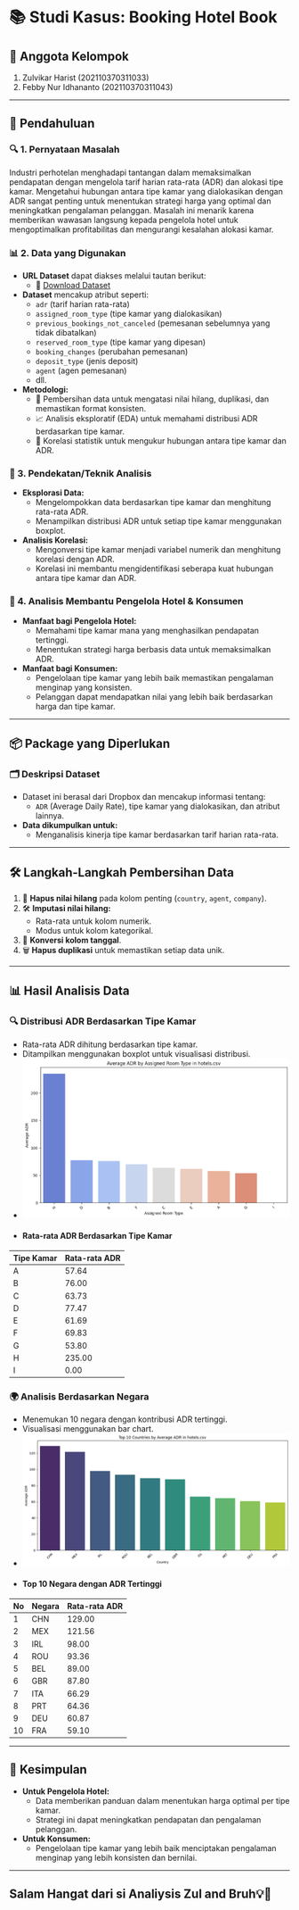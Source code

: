 # 📚 Studi Kasus: Booking Hotel Book

## 👥 Anggota Kelompok
1. Zulvikar Harist (202110370311033)
2. Febby Nur Idhananto (202110370311043)

---

## 📖 Pendahuluan

### 🔍 1. Pernyataan Masalah
Industri perhotelan menghadapi tantangan dalam memaksimalkan pendapatan dengan mengelola tarif harian rata-rata (ADR) dan alokasi tipe kamar. Mengetahui hubungan antara tipe kamar yang dialokasikan dengan ADR sangat penting untuk menentukan strategi harga yang optimal dan meningkatkan pengalaman pelanggan. Masalah ini menarik karena memberikan wawasan langsung kepada pengelola hotel untuk mengoptimalkan profitabilitas dan mengurangi kesalahan alokasi kamar.

### 📊 2. Data yang Digunakan
- **URL Dataset** dapat diakses melalui tautan berikut:
  - 🔗 [Download Dataset](https://www.dropbox.com/sh/qwdaldzkp8yrqwj/AADTj_WQcuKA0bsEeCKU__98a?dl=1)
- **Dataset** mencakup atribut seperti:
  - `adr` (tarif harian rata-rata)
  - `assigned_room_type` (tipe kamar yang dialokasikan)
  - `previous_bookings_not_canceled` (pemesanan sebelumnya yang tidak dibatalkan)
  - `reserved_room_type` (tipe kamar yang dipesan)
  - `booking_changes` (perubahan pemesanan)
  - `deposit_type` (jenis deposit)
  - `agent` (agen pemesanan)
  - dll.
- **Metodologi:**
  - 🔄 Pembersihan data untuk mengatasi nilai hilang, duplikasi, dan memastikan format konsisten.
  - 📈 Analisis eksploratif (EDA) untuk memahami distribusi ADR berdasarkan tipe kamar.
  - 🔗 Korelasi statistik untuk mengukur hubungan antara tipe kamar dan ADR.

### 🔬 3. Pendekatan/Teknik Analisis
- **Eksplorasi Data:**
  - Mengelompokkan data berdasarkan tipe kamar dan menghitung rata-rata ADR.
  - Menampilkan distribusi ADR untuk setiap tipe kamar menggunakan boxplot.
- **Analisis Korelasi:**
  - Mengonversi tipe kamar menjadi variabel numerik dan menghitung korelasi dengan ADR.
  - Korelasi ini membantu mengidentifikasi seberapa kuat hubungan antara tipe kamar dan ADR.

### 🎯 4. Analisis Membantu Pengelola Hotel & Konsumen
- **Manfaat bagi Pengelola Hotel:**
  - Memahami tipe kamar mana yang menghasilkan pendapatan tertinggi.
  - Menentukan strategi harga berbasis data untuk memaksimalkan ADR.
- **Manfaat bagi Konsumen:**
  - Pengelolaan tipe kamar yang lebih baik memastikan pengalaman menginap yang konsisten.
  - Pelanggan dapat mendapatkan nilai yang lebih baik berdasarkan harga dan tipe kamar.

---

## 📦 Package yang Diperlukan

### 🗂️ Deskripsi Dataset
- Dataset ini berasal dari Dropbox dan mencakup informasi tentang:
  - `ADR` (Average Daily Rate), tipe kamar yang dialokasikan, dan atribut lainnya.
- **Data dikumpulkan untuk:**
  - Menganalisis kinerja tipe kamar berdasarkan tarif harian rata-rata.

---

## 🛠️ Langkah-Langkah Pembersihan Data
1. 🚿 **Hapus nilai hilang** pada kolom penting (`country`, `agent`, `company`).
2. 🛠️ **Imputasi nilai hilang:**
   - Rata-rata untuk kolom numerik.
   - Modus untuk kolom kategorikal.
3. 📅 **Konversi kolom tanggal**.
4. 🗑️ **Hapus duplikasi** untuk memastikan setiap data unik.

---

## 📊 Hasil Analisis Data

### 🔍 Distribusi ADR Berdasarkan Tipe Kamar
- Rata-rata ADR dihitung berdasarkan tipe kamar.
- Ditampilkan menggunakan boxplot untuk visualisasi distribusi.
- ![Gambar1](https://github.com/FebbyNurIdhananto12/BookingHotelBook_Analysis/blob/main/Gambar/AVG%20dan%20ROOM.png)
- #### Rata-rata ADR Berdasarkan Tipe Kamar
| Tipe Kamar | Rata-rata ADR |
|------------|---------------|
| A          | 57.64         |
| B          | 76.00         |
| C          | 63.73         |
| D          | 77.47         |
| E          | 61.69         |
| F          | 69.83         |
| G          | 53.80         |
| H          | 235.00        |
| I          | 0.00          |  


### 🌍 Analisis Berdasarkan Negara
- Menemukan 10 negara dengan kontribusi ADR tertinggi.
- Visualisasi menggunakan bar chart.
- ![Gambar2](https://github.com/FebbyNurIdhananto12/BookingHotelBook_Analysis/blob/main/Gambar/AVG%20dan%20country.png)
- #### Top 10 Negara dengan ADR Tertinggi
| No | Negara | Rata-rata ADR |
|----|--------|---------------|
| 1  | CHN    | 129.00        |
| 2  | MEX    | 121.56        |
| 3  | IRL    | 98.00         |
| 4  | ROU    | 93.36         |
| 5  | BEL    | 89.00         |
| 6  | GBR    | 87.80         |
| 7  | ITA    | 66.29         |
| 8  | PRT    | 64.36         |
| 9  | DEU    | 60.87         |
| 10 | FRA    | 59.10         |

---

## 🚀 Kesimpulan
- **Untuk Pengelola Hotel:**
  - Data memberikan panduan dalam menentukan harga optimal per tipe kamar.
  - Strategi ini dapat meningkatkan pendapatan dan pengalaman pelanggan.
- **Untuk Konsumen:**
  - Pengelolaan tipe kamar yang lebih baik menciptakan pengalaman menginap yang lebih konsisten dan bernilai.

---

## Salam Hangat dari si Analiysis Zul and Bruh💡🌟
